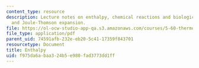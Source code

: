```yaml
---
content_type: resource
description: Lecture notes on enthalpy, chemical reactions and biological processes,
  and Joule-Thomson expansion.
file: https://ol-ocw-studio-app-qa.s3.amazonaws.com/courses/5-60-thermodynamics-kinetics-spring-2008/f975da6abaa324b5e980fad3773dd1ff_lec_4.pdf
file_type: application/pdf
parent_uid: 74591afb-232e-eb20-5c41-17359f843701
resourcetype: Document
title: Enthalpy
uid: f975da6a-baa3-24b5-e980-fad3773dd1ff
---
```

